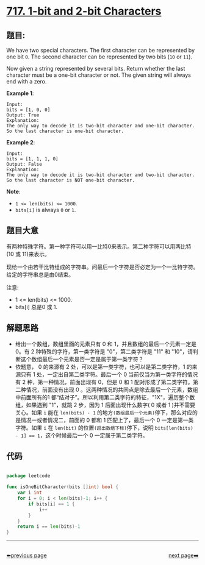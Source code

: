 # [717. 1-bit and 2-bit Characters](https://leetcode.com/problems/1-bit-and-2-bit-characters/)


## 题目:

We have two special characters. The first character can be represented by one bit `0`. The second character can be represented by two bits (`10` or `11`).

Now given a string represented by several bits. Return whether the last character must be a one-bit character or not. The given string will always end with a zero.

**Example 1**:

    Input: 
    bits = [1, 0, 0]
    Output: True
    Explanation: 
    The only way to decode it is two-bit character and one-bit character. So the last character is one-bit character.

**Example 2**:

    Input: 
    bits = [1, 1, 1, 0]
    Output: False
    Explanation: 
    The only way to decode it is two-bit character and two-bit character. So the last character is NOT one-bit character.

**Note**:

- `1 <= len(bits) <= 1000`.
- `bits[i]` is always `0` or `1`.

## 题目大意

有两种特殊字符。第一种字符可以用一比特0来表示。第二种字符可以用两比特(10 或 11)来表示。

现给一个由若干比特组成的字符串。问最后一个字符是否必定为一个一比特字符。给定的字符串总是由0结束。

注意:

- 1 <= len(bits) <= 1000.
- bits[i] 总是0 或 1.


## 解题思路

- 给出一个数组，数组里面的元素只有 0 和 1，并且数组的最后一个元素一定是 0。有 2 种特殊的字符，第一类字符是 "0"，第二类字符是 "11" 和 "10"，请判断这个数组最后一个元素是否一定是属于第一类字符？
- 依题意， 0 的来源有 2 处，可以是第一类字符，也可以是第二类字符，1 的来源只有 1 处，一定出自第二类字符。最后一个 0 当前仅当为第一类字符的情况有 2 种，第一种情况，前面出现有 0，但是 0 和 1 配对形成了第二类字符。第二种情况，前面没有出现 0 。这两种情况的共同点是除去最后一个元素，数组中前面所有的1 都“结对子”。所以利用第二类字符的特征，"1X"，遍历整个数组，如果遇到 "1"，就跳 2 步，因为 1 后面出现什么数字( 0 或者 1 )并不需要关心。如果 `i` 能在 `len(bits) - 1` 的地方`(数组最后一个元素)`停下，那么对应的是情况一或者情况二，前面的 0 都和 1 匹配上了，最后一个 0 一定是第一类字符。如果 `i` 在 `len(bit)` 的位置`(超出数组下标)`停下，说明 `bits[len(bits) - 1] == 1`，这个时候最后一个 0 一定属于第二类字符。


## 代码

```go

package leetcode

func isOneBitCharacter(bits []int) bool {
	var i int
	for i = 0; i < len(bits)-1; i++ {
		if bits[i] == 1 {
			i++
		}
	}
	return i == len(bits)-1
}

```



----------------------------------------------
<div style="display: flex;justify-content: space-between;align-items: center;">
<p><a href="https://books.halfrost.com/leetcode/ChapterFour/0700~0799/0715.Range-Module/">⬅️previous page</a></p>
<p><a href="https://books.halfrost.com/leetcode/ChapterFour/0700~0799/0718.Maximum-Length-of-Repeated-Subarray/">next page➡️</a></p>
</div>
